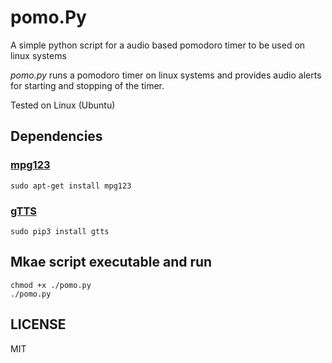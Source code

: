 # pomo.Py

A simple python script for a audio based pomodoro timer to be used on linux systems

*pomo.py* runs a pomodoro timer on linux systems and provides audio alerts for starting and stopping of the timer.

Tested on Linux (Ubuntu)

## Dependencies

### [mpg123](https://www.mpg123.de)

```
sudo apt-get install mpg123
```

### [gTTS](https://github.com/pndurette/gTTS)

```
sudo pip3 install gtts
```

## Mkae script executable and run

```
chmod +x ./pomo.py
./pomo.py
```

## LICENSE

MIT

